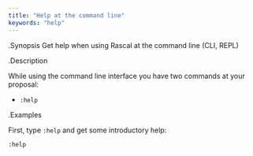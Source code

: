 ```yaml
---
title: "Help at the command line"
keywords: "help"
---
```


.Synopsis
Get help when using Rascal at the command line (CLI, REPL)

.Description

While using the command line interface you have two commands at your proposal:

* `:help`

.Examples

First, type `:help` and get some introductory help:

```rascal-shell
:help
```
  
